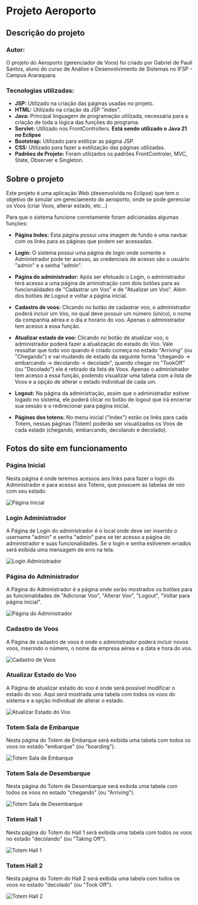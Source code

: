 # Projeto Aeroporto

## Descrição do projeto

### Autor:

O projeto do Aeroporto (gerenciador de Voos) foi criado por Gabriel de Pauli Santos, aluno do curso de Análise e Desenvolvimento de Sistemas no IFSP - Campus Araraquara.

### Tecnologias utilizadas:

- **JSP:** Utilizado na criação das páginas usadas no projeto.
- **HTML:** Utilizado na criação da JSP "index".
- **Java:** Principal linguagem de programação utilizada, necessária para a criação de toda a lógica das funções do programa.
- **Servlet:** Utilizado nos FrontControllers. **Está sendo utilizado o Java 21 no Eclipse**
- **Bootstrap:** Utilizado para estilizar as página JSP.
- **CSS:** Utilizado para fazer a estilização das páginas utilizadas.
- **Padrões de Projeto:** Foram utilizados os padrões FrontControler, MVC, State, Observer e Singleton.

## Sobre o projeto

Este projeto é uma aplicação Web (desenvolvida no Eclipse) que tem o objetivo de simular um gereciamento do aeroporto, onde se pode gerenciar os Voos (criar Voos, alterar estado, etc...)

Para que o sistema funcione corretamente foram adicionadas algumas funções:

- **Página Index:** Esta página possui uma imagem de fundo e uma navbar com os links para as páginas que podem ser acessadas.

- **Login:** O sistema possui uma página de login onde somente o Administrador pode ter acesso, as credenciais de acesso são o usuário "admin" e a senha "admin".

- **Página do administrador:** Após ser efetuado o Login, o administrador terá acesso a uma página de aministração com dois botões para as funcionalidades de "Cadastrar um Voo" e de "Atualizar um Voo". Além dos botões de Logout e voltar a página inicial.

- **Cadastro de voos:** Clicando no botão de cadastrar voo, o administrador poderá incluir um Voo, no qual deve possuir um número (único), o nome da companhia aérea e o dia e horário do voo. Apenas o administrador tem acesso a essa função.

- **Atualizar estado de voo:** Clicando no botão de atualizar voo, o administrador poderá fazer a atualização do estado do Voo. Vale ressaltar que todo voo quando é criado começa no estado "Arriving" (ou "Chegando") e vai mudando de estado da seguinte forma "chegando → embarcando → decolando → decolado", quando chegar no "TookOff" (ou "Decolado") ele é retirado da lista de Voos. Apenas o administrador tem acesso a essa função, podendo visualizar uma tabela com a lista de Voos e a opção de alterar o estado individual de cada um.

- **Logout:** Na página da administração, assim que o administrador estiver logado no sistema, ele poderá clicar no botão de logout que irá encerrar sua sessão e o redirecionar para página inicial.

- **Páginas dos totens:** No menu inicial ("index") estão os links para cada Totem, nessas páginas (Totem) poderão ser visualizados os Voos de cada estado (chegando, embarcando, decolando e decolado).

## Fotos do site em funcionamento

### Página Inicial

Nesta página é onde teremos acessos aos links para fazer o login do Administrador e para acesso aos Totens, que possuem as tabelas de voo com seu estado.

![Página Inicial](prints/pagina_inicial.png)

### Login Administrador

A Página de Login do administrador é o local onde deve ser inserido o username "admin" e senha "admin" para se ter acesso a página do administrador e suas funcionalidades. Se o login e senha estiverem errados será exibida uma mensagem de erro na tela.

![Login Administrador](prints/login_adm.png)

### Página do Administrador

A Página do Administrador é a página onde serão mostrados os botões para as funcionalidades de "Adicionar Voo", "Alterar Voo", "Logout", "Voltar para página inicial".

![Página do Administrador](prints/painel_adm.png)

### Cadastro de Voos

A Página de cadastro de voos é onde o administrador poderá incluir novos voos, inserindo o número, o nome da empresa aérea e a data e hora do voo.

![Cadastro de Voos](prints/cadastro_voo.png)

### Atualizar Estado do Voo

A Página de atualizar estado do voo é onde será possível modificar o estado do voo. Aqui será mostrada uma tabela com todos os voos do sistema e a opção individual de alterar o estado.

![Atualizar Estado do Voo](prints/atualizar_estado.png)

### Totem Sala de Embarque

Nesta página do Totem de Embarque será exibida uma tabela com todos os voos no estado "embarque" (ou "boarding").

![Totem Sala de Embarque](prints/totem_embarque.png)

### Totem Sala de Desembarque

Nesta página do Totem de Desembarque será exibida uma tabela com todos os voos no estado "chegando" (ou "Arriving").

![Totem Sala de Desembarque](prints/totem_desembarque.png)

### Totem Hall 1

Nesta página do Totem do Hall 1 será exibida uma tabela com todos os voos no estado "decolando" (ou "Taking Off").

![Totem Hall 1](prints/totem_decolando.png)

### Totem Hall 2

Nesta página do Totem do Hall 2 será exibida uma tabela com todos os voos no estado "decolado" (ou "Took Off").

![Totem Hall 2](prints/totem_decolado.png)
